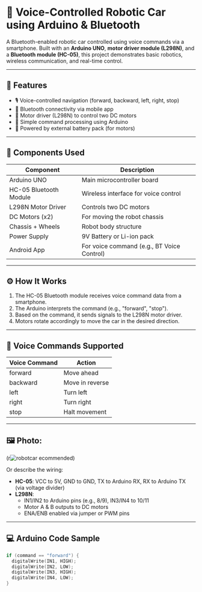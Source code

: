 # 🚗 Voice-Controlled Robotic Car using Arduino & Bluetooth

A Bluetooth-enabled robotic car controlled using voice commands via a smartphone. Built with an **Arduino UNO**, **motor driver module (L298N)**, and a **Bluetooth module (HC-05)**, this project demonstrates basic robotics, wireless communication, and real-time control.

---

## 🔧 Features

- 🎙️ Voice-controlled navigation (forward, backward, left, right, stop)
- 📱 Bluetooth connectivity via mobile app
- 🔌 Motor driver (L298N) to control two DC motors
- 🧠 Simple command processing using Arduino
- 🔋 Powered by external battery pack (for motors)

---

## 🧰 Components Used

| Component             | Description                            |
|----------------------|----------------------------------------|
| Arduino UNO          | Main microcontroller board             |
| HC-05 Bluetooth Module | Wireless interface for voice control  |
| L298N Motor Driver   | Controls two DC motors                 |
| DC Motors (x2)       | For moving the robot chassis           |
| Chassis + Wheels     | Robot body structure                   |
| Power Supply         | 9V Battery or Li-ion pack              |
| Android App          | For voice command (e.g., BT Voice Control) |

---

## ⚙️ How It Works

1. The HC-05 Bluetooth module receives voice command data from a smartphone.
2. The Arduino interprets the command (e.g., "forward", "stop").
3. Based on the command, it sends signals to the L298N motor driver.
4. Motors rotate accordingly to move the car in the desired direction.

---

## 🧪 Voice Commands Supported

| Voice Command | Action         |
|---------------|----------------|
| forward       | Move ahead     |
| backward      | Move in reverse|
| left          | Turn left      |
| right         | Turn right     |
| stop          | Halt movement  |

---

## 🖼️ Photo:

(r![robotcar](https://github.com/user-attachments/assets/71c0fb84-c562-44a1-9839-ebb64efc68e1)
ecommended)

Or describe the wiring:
- **HC-05**: VCC to 5V, GND to GND, TX to Arduino RX, RX to Arduino TX (via voltage divider)
- **L298N**:
  - IN1/IN2 to Arduino pins (e.g., 8/9), IN3/IN4 to 10/11
  - Motor A & B outputs to DC motors
  - ENA/ENB enabled via jumper or PWM pins

---

## 💻 Arduino Code Sample

```cpp
if (command == "forward") {
  digitalWrite(IN1, HIGH);
  digitalWrite(IN2, LOW);
  digitalWrite(IN3, HIGH);
  digitalWrite(IN4, LOW);
}
